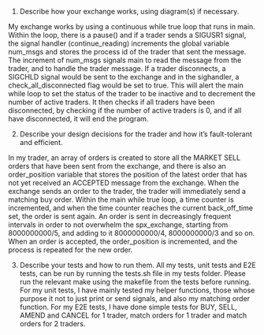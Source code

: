 1. Describe how your exchange works, using diagram(s) if necessary.

My exchange works by using a continuous while true loop that runs in main. 
Within the loop, there is a pause() and if a trader sends a SIGUSR1 signal, 
the signal handler (continue_reading) increments the global variable num_msgs 
and stores the process id of the trader that sent the message. The increment 
of num_msgs signals main to read the message from the trader, and to handle 
the trader message. If a trader disconnects, a SIGCHLD signal would be sent to 
the exchange and in the sighandler, a check_all_disconnected flag would be set 
to true. This will alert the main while loop to set the status of the trader to 
be inactive and to decrement the number of active traders. It then checks if all 
traders have been disconnected, by checking if the number of active traders is 0, 
and if all have disconnected, it will end the program.

2. Describe your design decisions for the trader and how it’s fault-tolerant and efficient. 

In my trader, an array of orders is created to store all the MARKET SELL orders that 
have been sent from the exchange, and there is also an order_position variable that 
stores the position of the latest order that has not yet received an ACCEPTED 
message from the exchange. When the exchange sends an order to the trader, the 
trader will immediately send a matching buy order. Within the main while true loop, 
a time counter is incremented, and when the time counter reaches the current back_off_time 
set, the order is sent again. An order is sent in decreasingly frequent intervals in order 
to not overwhelm the spx_exchange, starting from 8000000000/5, and adding to it ​​8000000000/4, 
8000000000/3 and so on. When an order is accepted, the order_position is incremented, and 
the process is repeated for the new order.


3. Describe your tests and how to run them.
All my tests, unit tests and E2E tests, can be run by running the tests.sh 
file in my tests folder. Please run the relevant make using the makefile from the tests before running. 
For my unit tests, I have mainly tested my helper 
functions, those whose purpose it not to just print or send signals, and 
also my matching order function. For my E2E tests, I have done 
simple tests for BUY, SELL, AMEND and CANCEL for 1 trader, match orders for 1 
trader and match orders for 2 traders.
